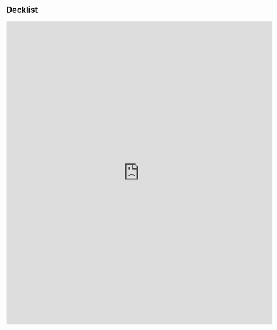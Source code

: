 ## Decklist
<iframe 
src="https://moxfield.com/embed/qXVQtS6GZUiLlgyQALLWhA"
id="moxfield-frame-1" frameBorder="0" width="700px" height="800px" onload="moxfieldOnLoad(event)"></iframe>
